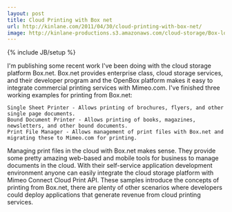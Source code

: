 ```yaml
---
layout: post
title: Cloud Printing with Box net
url: http://kinlane.com/2011/04/30/cloud-printing-with-box-net/
image: http://kinlane-productions.s3.amazonaws.com/cloud-storage/Box-logo-new.jpg
---
```

{% include JB/setup %}

I'm publishing some recent work I've been doing with the cloud storage platform Box.net.
Box.net provides enterprise class, cloud storage services, and their developer program and the OpenBox platform makes it easy to integrate commercial printing services with Mimeo.com.
I've finished three working examples for printing from Box.net:

	Single Sheet Printer - Allows printing of brochures, flyers, and other single page documents.
	Bound Document Printer - Allows printing of books, magazines, newsletters, and other bound documents.
	Print File Manager - Allows management of print files with Box.net and migrating these to Mimeo.com for printing.


Managing print files in the cloud with Box.net makes sense.  They provide some pretty amazing web-based and mobile tools for business to manage documents in the cloud.
With their self-service application development environment anyone can easily integrate the cloud storage platform with Mimeo Connect Cloud Print API.
These samples introduce the concepts of printing from Box.net, there are plenty of other scenarios where developers could deploy applications that generate revenue from cloud printing services.